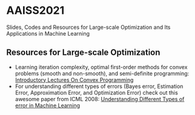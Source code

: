 # AAISS2021
Slides, Codes and Resources for Large-scale Optimization and Its Applications in Machine Learning

## Resources for Large-scale Optimization
* Learning iteration complexity, optimal first-order methods for convex problems (smooth and non-smooth), and semi-definite programming:
[Introductory Lectures On Convex Programming](https://citeseerx.ist.psu.edu/viewdoc/download?doi=10.1.1.693.855&rep=rep1&type=pdf)
* For understanding different types of errors (Bayes error, Estimation Error, Approximation Error, and Optimization Error) check out this awesome paper from ICML 2008:
[Understanding Different Types of error in Machine Learning](http://icml2008.cs.helsinki.fi/papers/266.pdf)  


